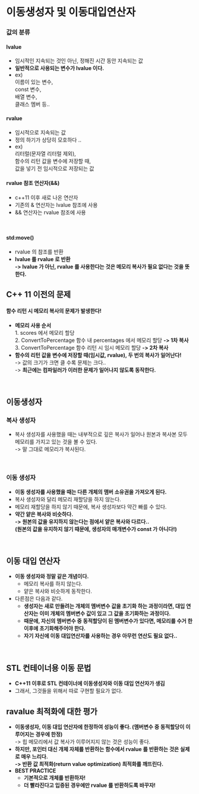 # 이동생성자 및 이동대입연산자

### 값의 분류&#x20;

#### lvalue

* 임시적인 지속되는 것인 아닌, 정해진 시간 동안 지속되는 값
* **일반적으로 사용되는 변수가 lvalue 이다.**&#x20;
* ex) \
  이름이 있는 변수, \
  const 변수, \
  배열 변수, \
  클래스 멤버 등..&#x20;

#### rvalue

* 임시적으로 지속되는 값
* 정의 하기가 상당히 모호하다 ..
* ex) \
  리터럴(문자열 리터럴 제외), \
  함수의 리턴 값을 변수에 저장할 때, \
  값을 넣기 전 임시적으로 저장되는 값&#x20;

#### rvalue 참조 연산자(&&)

* c++11 이후 새로 나온 연산자&#x20;
* 기존의 & 연산자는 lvalue 참조에 사용&#x20;
* && 연산자는 rvalue 참조에 사용

<figure><img src="../../../.gitbook/assets/스크린샷 2024-04-24 20.34.58.png" alt=""><figcaption></figcaption></figure>

#### std:move()

* rvalue 의 참조를 반환&#x20;
* **lvalue 를 rvalue 로 반환**\
  **-> lvalue 가 아닌, rvalue 를 사용한다는 것은 메모리 복사가 필요 없다는 것을 뜻한다.**&#x20;

## C++ 11 이전의 문제&#x20;

#### 함수 리턴 시 메모리 복사의 문제가 발생한다!

* **메모리 사용 순서**\
  1\. scores 에서 메모리 할당\
  2\. ConvertToPercentage 함수 내 percentages 에서 메모리 할당 **-> 1차 복사**\
  3\. ConvertToPercentage 함수 리턴 시 임시 메모리 할당 **-> 2차 복사**
* **함수의 리턴 값을 변수에 저장할 때(임시값, rvalue), 두 번의 복사가 일어난다!**\
  \-> 값의 크기가 크면 클 수록 문제는 크다.. \
  \-> **최근에는 컴파일러가 이러한 문제가 일어나지 않도록 동작한다.**&#x20;

<figure><img src="../../../.gitbook/assets/스크린샷 2024-04-24 20.16.38.png" alt=""><figcaption></figcaption></figure>

## 이동생성자

### 복사 생성자&#x20;

* 복사 생성자를 사용했을 때는 내부적으로 깊은 복사가 일어나 원본과 복사본 모두 메모리를 가지고 있는 것을 볼 수 있다. \
  \-> 말 그대로 메모리가 복사된다.&#x20;

<figure><img src="../../../.gitbook/assets/스크린샷 2024-04-24 20.39.33.png" alt=""><figcaption></figcaption></figure>

### 이동 생성자

* **이동 생성자를 사용했을 때는 다른 개체의 맴버 소유권을 가져오게 된다.**&#x20;
* 복사 생성자와 달리 메모리 재할당을 하지 않는다.&#x20;
* 메모리 재할당을 하지 않기 때문에, 복사 생성자보다 약간 빠를 수 있다.
* **약간 얕은 복사와 비슷하다.** \
  **-> 원본의 값을 유지하지 않는다는 점에서 얕은 복사와 다르다..** \
  **(원본의 값을 유지하지 않기 때문에, 생성자의 매개변수가 const 가 아니다!)**

<figure><img src="../../../.gitbook/assets/스크린샷 2024-04-24 20.46.24.png" alt=""><figcaption></figcaption></figure>

## 이동 대입 연산자

* **이동 생성자와 정말 같은 개념이다.**&#x20;
  * 메모리 복사를 하지 않는다.&#x20;
  * 얕은 복사와 비슷하게 동작한다.&#x20;
* 다른점은 다음과 같다.&#x20;
  * **생성자는 새로 만들려는 개체의 멤버변수 값을 초기화 하는 과정이라면, 대입 연산자는 이미 개체의 멤버변수 값이 있고 그 값을 초기화하는 과정이다.**&#x20;
  * **때문에, 자신의 멤버변수 중 동적할당이 된 멤버변수가 있다면, 메모리를 수거 한 이후에 초기화해주어야 한다.**&#x20;
  * **자기 자신에 이동 대입연산자를 사용하는 경우 아무런 연산도 필요 없다..**

<figure><img src="../../../.gitbook/assets/스크린샷 2024-04-24 21.04.33.png" alt=""><figcaption></figcaption></figure>

## STL 컨테이너용 이동 문법&#x20;

* **C++11 이후로 STL 컨테이너에 이동생성자와 이동 대입 연산자가 생김**&#x20;
* 그래서, 그것들을 위해서 따로 구현할 필요가 없다.&#x20;

## ravalue 최적화에 대한 평가&#x20;

* **이동생성자, 이동 대입 연산자에 한정하여 성능이 좋다. (멤버변수 중 동적할당이 이루어지는 경우에 한정)**\
  \-> 힙 메모리에서 값 복사가 이루어지지 않는 것은 성능이 좋다.&#x20;
* **하지만, 포인터 대신 개체 자체를 반환하는 함수에서 rvalue 를 반환하는 것은 실제로 매우 느리다.** \
  **-> 반환 값 최적화(return value optimization) 최적화를 깨뜨린다.**&#x20;
* **BEST PRACTICE**
  * **기본적으로 개체를 반환하자!**
  * **더 빨라진다고 입증된 경우에만 rvalue 를 반환하도록 바꾸자!**
